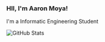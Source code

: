 ### HII, I'm Aaron Moya!
I'm a Informatic Engineering Student

![GitHub Stats](https://github-readme-stats.vercel.app/api?username=j0k3rD0ck3r&theme=dracula)
